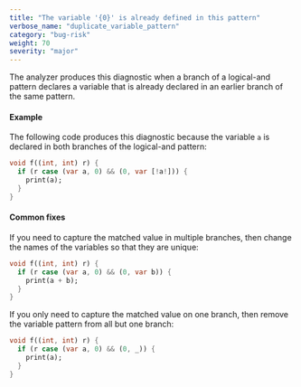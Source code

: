 ```yaml
---
title: "The variable '{0}' is already defined in this pattern"
verbose_name: "duplicate_variable_pattern"
category: "bug-risk"
weight: 70
severity: "major"
---
```

The analyzer produces this diagnostic when a branch of a logical-and
pattern declares a variable that is already declared in an earlier branch
of the same pattern.

#### Example

The following code produces this diagnostic because the variable `a` is
declared in both branches of the logical-and pattern:

```dart
void f((int, int) r) {
  if (r case (var a, 0) && (0, var [!a!])) {
    print(a);
  }
}
```

#### Common fixes

If you need to capture the matched value in multiple branches, then change
the names of the variables so that they are unique:

```dart
void f((int, int) r) {
  if (r case (var a, 0) && (0, var b)) {
    print(a + b);
  }
}
```

If you only need to capture the matched value on one branch, then remove
the variable pattern from all but one branch:

```dart
void f((int, int) r) {
  if (r case (var a, 0) && (0, _)) {
    print(a);
  }
}
```
